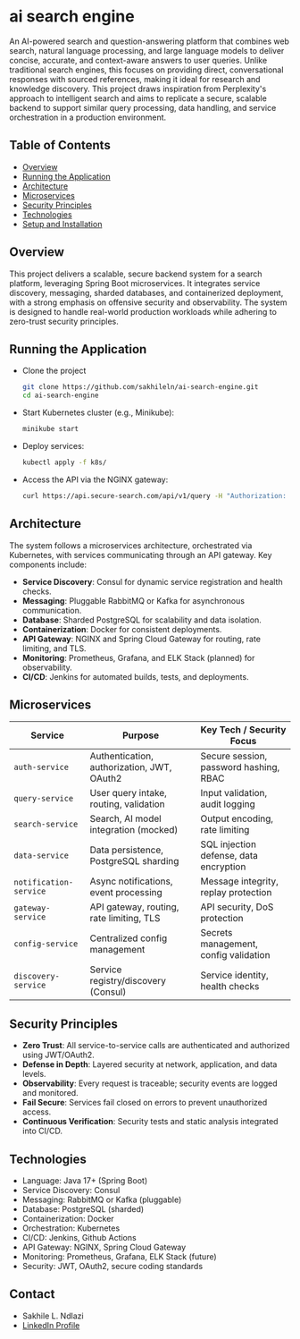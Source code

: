 # ai search engine
An AI-powered search and question-answering platform that combines web search, natural language processing, and large language models to deliver concise, accurate, and context-aware answers to user queries. Unlike traditional search engines, this focuses on providing direct, conversational responses with sourced references, making it ideal for research and knowledge discovery. This project draws inspiration from Perplexity's approach to intelligent search and aims to replicate a secure, scalable backend to support similar query processing, data handling, and service orchestration in a production environment.
## Table of Contents
- [Overview](#overview)
- [Running the Application](#running-the-application)
- [Architecture](#architecture)
- [Microservices](#microservices)
- [Security Principles](#security-principles)
- [Technologies](#technologies)
- [Setup and Installation](#setup-and-installation)

## Overview
This project delivers a scalable, secure backend system for a search platform, leveraging Spring Boot microservices. It integrates service discovery, messaging, sharded databases, and containerized deployment, with a strong emphasis on offensive security and observability. The system is designed to handle real-world production workloads while adhering to zero-trust security principles.

## Running the Application
- Clone the project
    ```bash
    git clone https://github.com/sakhileln/ai-search-engine.git
    cd ai-search-engine
    ```
- Start Kubernetes cluster (e.g., Minikube):
    ```bash
    minikube start
    ```
- Deploy services:
    ```bash
    kubectl apply -f k8s/
    ```
- Access the API via the NGINX gateway:
    ```bash
    curl https://api.secure-search.com/api/v1/query -H "Authorization: Bearer <JWT_TOKEN>"
    ```

## Architecture
The system follows a microservices architecture, orchestrated via Kubernetes, with services communicating through an API gateway. Key components include:
- **Service Discovery**: Consul for dynamic service registration and health checks.
- **Messaging**: Pluggable RabbitMQ or Kafka for asynchronous communication.
- **Database**: Sharded PostgreSQL for scalability and data isolation.
- **Containerization**: Docker for consistent deployments.
- **API Gateway**: NGINX and Spring Cloud Gateway for routing, rate limiting, and TLS.
- **Monitoring**: Prometheus, Grafana, and ELK Stack (planned) for observability.
- **CI/CD**: Jenkins for automated builds, tests, and deployments.

## Microservices
| Service               | Purpose                                      | Key Tech / Security Focus                       |
|------------------------|----------------------------------------------|--------------------------------------------------|
| `auth-service`         | Authentication, authorization, JWT, OAuth2  | Secure session, password hashing, RBAC          |
| `query-service`        | User query intake, routing, validation      | Input validation, audit logging                 |
| `search-service`       | Search, AI model integration (mocked)       | Output encoding, rate limiting                  |
| `data-service`         | Data persistence, PostgreSQL sharding       | SQL injection defense, data encryption          |
| `notification-service` | Async notifications, event processing       | Message integrity, replay protection            |
| `gateway-service`      | API gateway, routing, rate limiting, TLS    | API security, DoS protection                    |
| `config-service`       | Centralized config management               | Secrets management, config validation           |
| `discovery-service`    | Service registry/discovery (Consul)         | Service identity, health checks                 |

## Security Principles
- **Zero Trust**: All service-to-service calls are authenticated and authorized using JWT/OAuth2.
- **Defense in Depth**: Layered security at network, application, and data levels.
- **Observability**: Every request is traceable; security events are logged and monitored.
- **Fail Secure**: Services fail closed on errors to prevent unauthorized access.
- **Continuous Verification**: Security tests and static analysis integrated into CI/CD.

## Technologies
- Language: Java 17+ (Spring Boot)
- Service Discovery: Consul
- Messaging: RabbitMQ or Kafka (pluggable)
- Database: PostgreSQL (sharded)
- Containerization: Docker
- Orchestration: Kubernetes
- CI/CD: Jenkins, Github Actions
- API Gateway: NGINX, Spring Cloud Gateway
- Monitoring: Prometheus, Grafana, ELK Stack (future)
- Security: JWT, OAuth2, secure coding standards

## Contact
- Sakhile L. Ndlazi
- [LinkedIn Profile](https://www.linkedin.com/in/sakhile-)
